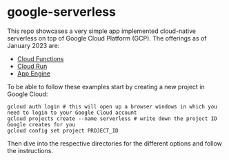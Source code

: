 # google-serverless

This repo showcases a very simple app implemented cloud-native serverless on top of Google Cloud Platform (GCP).
The offerings as of January 2023 are:

- [Cloud Functions](google-cloud-functions/)
- [Cloud Run](google-cloud-run/)
- [App Engine](google-app-engine/)

To be able to follow these examples start by creating a new project in Google Cloud:

```
gcloud auth login # this will open up a browser windows in which you need to login to your Google Cloud account
gcloud projects create --name serverless # write down the project ID Google creates for you
gcloud config set project PROJECT_ID
```

Then dive into the respective directories for the different options and follow the instructions.

